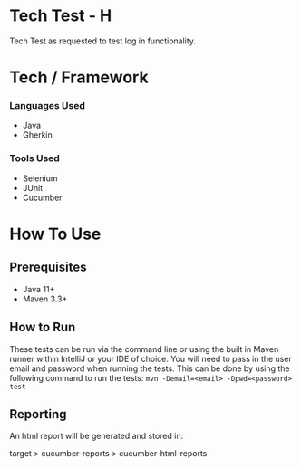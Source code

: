 # Tech Test - H
Tech Test as requested to test log in functionality.

# Tech / Framework

### Languages Used
- Java
- Gherkin

### Tools Used
- Selenium
- JUnit
- Cucumber

# How To Use

## Prerequisites
- Java 11+
- Maven 3.3+

## How to Run
These tests can be run via the command line or using the built in Maven runner within IntelliJ or your IDE of choice.
You will need to pass in the user email and password when running the tests.
This can be done by using the following command to run the tests:
`mvn -Demail=<email> -Dpwd=<password> test`

## Reporting
An html report will be generated and stored in:

target > cucumber-reports > cucumber-html-reports
